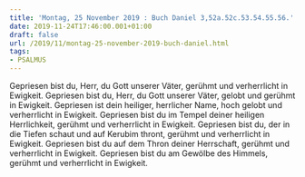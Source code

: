 ```yaml
---
title: 'Montag, 25 November 2019 : Buch Daniel 3,52a.52c.53.54.55.56.'
date: 2019-11-24T17:46:00.001+01:00
draft: false
url: /2019/11/montag-25-november-2019-buch-daniel.html
tags: 
- PSALMUS
---
```


Gepriesen bist du, Herr, du Gott unserer Väter, gerühmt und verherrlicht in Ewigkeit. Gepriesen bist du, Herr, du Gott unserer Väter, gelobt und gerühmt in Ewigkeit. Gepriesen ist dein heiliger, herrlicher Name, hoch gelobt und verherrlicht in Ewigkeit. Gepriesen bist du im Tempel deiner heiligen Herrlichkeit, gerühmt und verherrlicht in Ewigkeit. Gepriesen bist du, der in die Tiefen schaut und auf Kerubim thront, gerühmt und verherrlicht in Ewigkeit. Gepriesen bist du auf dem Thron deiner Herrschaft, gerühmt und verherrlicht in Ewigkeit. Gepriesen bist du am Gewölbe des Himmels, gerühmt und verherrlicht in Ewigkeit.